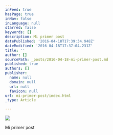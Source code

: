 ```yaml
---
inFeed: true
hasPage: true
inNav: false
inLanguage: null
starred: false
keywords: []
description: Mi primer post
datePublished: '2016-04-18T17:39:34.948Z'
dateModified: '2016-04-18T17:37:04.231Z'
title: ''
author: []
sourcePath: _posts/2016-04-18-mi-primer-post.md
published: true
authors: []
publisher:
  name: null
  domain: null
  url: null
  favicon: null
url: mi-primer-post/index.html
_type: Article

---
```

![](https://the-grid-user-content.s3-us-west-2.amazonaws.com/e2ae3d20-4f32-445f-a5a9-d1fb4ff79f55.jpg)

Mi primer post